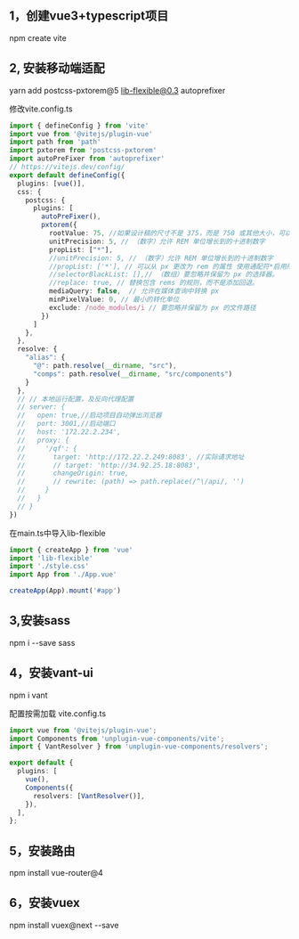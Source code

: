 ## 1，创建vue3+typescript项目

npm create vite

## 2, 安装移动端适配

yarn add postcss-pxtorem@5 lib-flexible@0.3 autoprefixer

修改vite.config.ts
```ts
import { defineConfig } from 'vite'
import vue from '@vitejs/plugin-vue'
import path from 'path'
import pxtorem from 'postcss-pxtorem'
import autoPreFixer from 'autoprefixer'
// https://vitejs.dev/config/
export default defineConfig({
  plugins: [vue()],
  css: {
    postcss: {
      plugins: [
        autoPreFixer(),
        pxtorem({
          rootValue: 75, //如果设计稿的尺寸不是 375，而是 750 或其他大小，可以将 rootValue 配置调整:
          unitPrecision: 5, // （数字）允许 REM 单位增长到的十进制数字
          propList: ["*"],
          //unitPrecision: 5, // （数字）允许 REM 单位增长到的十进制数字
          //propList: ['*'], // 可以从 px 更改为 rem 的属性 使用通配符*启用所有属性
          //selectorBlackList: [],// （数组）要忽略并保留为 px 的选择器。
          //replace: true, // 替换包含 rems 的规则，而不是添加回退。
          mediaQuery: false,  // 允许在媒体查询中转换 px
          minPixelValue: 0, // 最小的转化单位
          exclude: /node_modules/i // 要忽略并保留为 px 的文件路径
        })
      ]
    },
  },
  resolve: {
    "alias": {
      "@": path.resolve(__dirname, "src"),
      "comps": path.resolve(__dirname, "src/components")
    }
  },
  // // 本地运行配置，及反向代理配置
  // server: {
  //   open: true,//启动项目自动弹出浏览器
  //   port: 3001,//启动端口
  //   host: '172.22.2.234',
  //   proxy: {
  //     '/qf': {
  //       target: 'http://172.22.2.249:8083', //实际请求地址
  //       // target: 'http://34.92.25.18:8083',
  //       changeOrigin: true,
  //       // rewrite: (path) => path.replace(/^\/api/, '')
  //     }
  //   }
  // }
})
```
在main.ts中导入lib-flexible
```ts
import { createApp } from 'vue'
import 'lib-flexible'
import './style.css'
import App from './App.vue'

createApp(App).mount('#app')

```

## 3,安装sass
npm i --save sass

## 4，安装vant-ui

npm i vant

配置按需加载 vite.config.ts
```ts
import vue from '@vitejs/plugin-vue';
import Components from 'unplugin-vue-components/vite';
import { VantResolver } from 'unplugin-vue-components/resolvers';

export default {
  plugins: [
    vue(),
    Components({
      resolvers: [VantResolver()],
    }),
  ],
};
```

## 5，安装路由

npm install vue-router@4

## 6，安装vuex

npm install vuex@next --save

